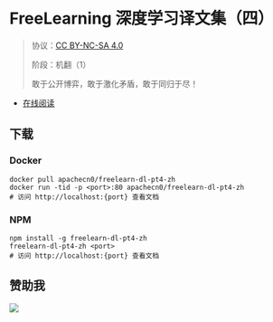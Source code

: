 <!--
    需要填充的占位符：
    
    README.md
    
        FreeLearning 深度学习译文集（四）：文档中文名
        {nameEn}：文档英文名
        {urlEn}：文档原始链接
        fldl4：域名前缀
        飞龙：负责人名称
        wizardforcel：负责人 Github 用户名
        562826179：负责人 QQ
        freelearn-dl-pt4-zh：ApacheCN 的 Github 仓库名称
        freelearn-dl-pt4-zh：DockerHub 仓库名称
        freelearn-dl-pt4-zh：PYPI 包名称
        freelearn-dl-pt4-zh：NPM 包名称
    
    CNAME
    
        fldl4：域名前缀

    index.html
    
        FreeLearning 深度学习译文集（四）：文档中文名
        #ff6f00：显示颜色
        freelearn-dl-pt4-zh：ApacheCN 的 Github 仓库名称

    asset/docsify-flygon-footer.js
    
        freelearn-dl-pt4-zh：ApacheCN 的 Github 仓库名称
-->

# FreeLearning 深度学习译文集（四）

> 协议：[CC BY-NC-SA 4.0](http://creativecommons.org/licenses/by-nc-sa/4.0/)
> 
> 阶段：机翻（1）
> 
> 敢于公开博弈，敢于激化矛盾，敢于同归于尽！

* [在线阅读](https://fldl4.flygon.net)

## 下载

### Docker

```
docker pull apachecn0/freelearn-dl-pt4-zh
docker run -tid -p <port>:80 apachecn0/freelearn-dl-pt4-zh
# 访问 http://localhost:{port} 查看文档
```

### NPM

```
npm install -g freelearn-dl-pt4-zh
freelearn-dl-pt4-zh <port>
# 访问 http://localhost:{port} 查看文档
```

## 赞助我

![](https://img-blog.csdnimg.cn/20200112005920729.png)
